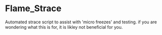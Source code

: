 # Flame_Strace
Automated strace script to assist with 'micro freezes' and testing. if you are wondering what this is for, it is likley not beneficial for you.
